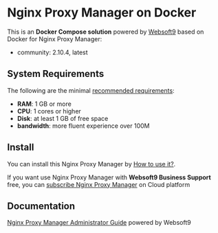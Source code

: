 # Nginx Proxy Manager on Docker  

This is an **Docker Compose solution** powered by [Websoft9](https://www.websoft9.com) based on Docker for Nginx Proxy Manager:


 - community:  2.10.4, latest


## System Requirements

The following are the minimal [recommended requirements](https://hub.docker.com/r/jc21/nginx-proxy-manager/):

* **RAM**: 1 GB or more
* **CPU**: 1 cores or higher
* **Disk**: at least 1 GB of free space
* **bandwidth**: more fluent experience over 100M  

## Install

You can install this Nginx Proxy Manager by [How to use it?](https://github.com/Websoft9/docker-library#how-to-use-it).   

If you want use Nginx Proxy Manager with **Websoft9 Business Support** free, you can [subscribe Nginx Proxy Manager](https://www.websoft9.com/apps) on Cloud platform

## Documentation

[Nginx Proxy Manager Administrator Guide](https://support.websoft9.com/docs/nginxmanager) powered by Websoft9